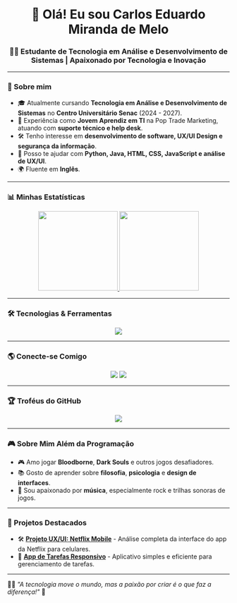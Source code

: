 <h1 align="center">👋 Olá! Eu sou Carlos Eduardo Miranda de Melo</h1>
<h3 align="center">👨‍💻 Estudante de Tecnologia em Análise e Desenvolvimento de Sistemas | Apaixonado por Tecnologia e Inovação</h3>

---

### 🚀 Sobre mim
- 🎓 Atualmente cursando **Tecnologia em Análise e Desenvolvimento de Sistemas** no **Centro Universitário Senac** (2024 - 2027).
- 💼 Experiência como **Jovem Aprendiz em TI** na Pop Trade Marketing, atuando com **suporte técnico e help desk**.
- 🛠️ Tenho interesse em **desenvolvimento de software, UX/UI Design e segurança da informação**.
- 💬 Posso te ajudar com **Python, Java, HTML, CSS, JavaScript e análise de UX/UI**.
- 🌍 Fluente em **Inglês**.

---

### 📊 Minhas Estatísticas

<div align="center">
  <a href="https://github.com/bloodborne2">
    <img height="180em" src="https://github-readme-stats.vercel.app/api?username=bloodborne2&show_icons=true&theme=dark&include_all_commits=true&count_private=true"/>
    <img height="180em" src="https://github-readme-stats.vercel.app/api/top-langs/?username=bloodborne2&layout=compact&langs_count=7&theme=dark"/>
  </a>
</div>

---

### 🛠️ Tecnologias & Ferramentas

<div align="center">
  <img src="https://skillicons.dev/icons?i=python,java,html,css,js,react,git,github,figma,vscode" />
</div>

---

### 🌎 Conecte-se Comigo  

<div align="center">
  <a href="https://www.linkedin.com/in/carlos-eduardo-miranda-de-melo" target="_blank"><img src="https://img.shields.io/badge/-LinkedIn-%230077B5?style=for-the-badge&logo=linkedin&logoColor=white" target="_blank"></a>
  <a href="mailto:carlos.melo.dev@gmail.com"><img src="https://img.shields.io/badge/-Email-%23D14836?style=for-the-badge&logo=gmail&logoColor=white" target="_blank"></a>
</div>

---

### 🏆 Troféus do GitHub

<div align="center">
  <img src="https://github-profile-trophy.vercel.app/?username=bloodborne2&theme=onedark&no-frame=true&column=4"/>
</div>

---

### 🎮 Sobre Mim Além da Programação

- 🎮 Amo jogar **Bloodborne**, **Dark Souls** e outros jogos desafiadores.
- 📚 Gosto de aprender sobre **filosofia**, **psicologia** e **design de interfaces**.
- 🎵 Sou apaixonado por **música**, especialmente rock e trilhas sonoras de jogos.

---

### 🚀 Projetos Destacados

- 🛠️ **[Projeto UX/UI: Netflix Mobile](https://github.com/seu-repo)** - Análise completa da interface do app da Netflix para celulares.
- 📱 **[App de Tarefas Responsivo](https://github.com/seu-repo)** - Aplicativo simples e eficiente para gerenciamento de tarefas.

---

👨‍💻 *"A tecnologia move o mundo, mas a paixão por criar é o que faz a diferença!"* 🚀
